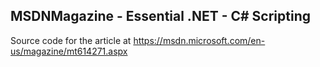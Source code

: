 ## MSDNMagazine - Essential .NET - C# Scripting

Source code for the article at https://msdn.microsoft.com/en-us/magazine/mt614271.aspx
